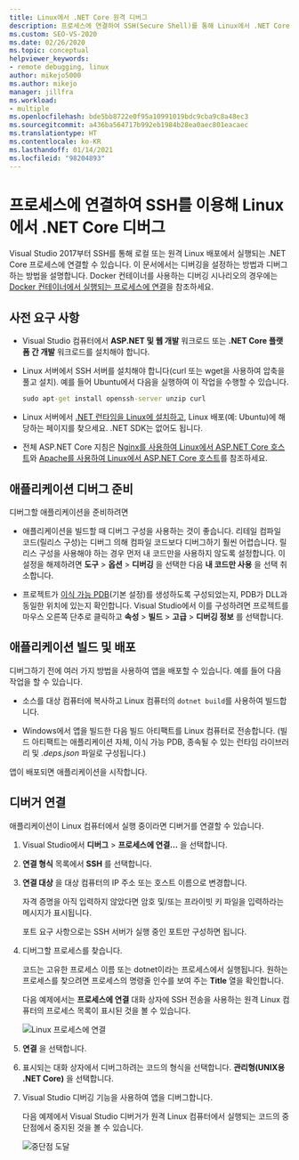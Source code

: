 ```yaml
---
title: Linux에서 .NET Core 원격 디버그
description: 프로세스에 연결하여 SSH(Secure Shell)를 통해 Linux에서 .NET Core를 디버그합니다. 디버깅을 위해 앱을 준비합니다. 앱을 빌드 및 배포합니다. 디버거를 연결합니다.
ms.custom: SEO-VS-2020
ms.date: 02/26/2020
ms.topic: conceptual
helpviewer_keywords:
- remote debugging, linux
author: mikejo5000
ms.author: mikejo
manager: jillfra
ms.workload:
- multiple
ms.openlocfilehash: bde5bb8722e0f95a10991019bdc9cba9c8a48ec3
ms.sourcegitcommit: a436ba564717b992eb1984b28ea0aec801eacaec
ms.translationtype: HT
ms.contentlocale: ko-KR
ms.lasthandoff: 01/14/2021
ms.locfileid: "98204893"
---
```

# <a name="debug-net-core-on-linux-using-ssh-by-attaching-to-a-process"></a>프로세스에 연결하여 SSH를 이용해 Linux에서 .NET Core 디버그

Visual Studio 2017부터 SSH를 통해 로컬 또는 원격 Linux 배포에서 실행되는 .NET Core 프로세스에 연결할 수 있습니다. 이 문서에서는 디버깅을 설정하는 방법과 디버그하는 방법을 설명합니다. Docker 컨테이너를 사용하는 디버깅 시나리오의 경우에는 [Docker 컨테이너에서 실행되는 프로세스에 연결](../debugger/attach-to-process-running-in-docker-container.md)을 참조하세요.

## <a name="prerequisites"></a>사전 요구 사항

- Visual Studio 컴퓨터에서 **ASP.NET 및 웹 개발** 워크로드 또는 **.NET Core 플랫폼 간 개발** 워크로드를 설치해야 합니다.

- Linux 서버에서 SSH 서버를 설치해야 합니다(curl 또는 wget을 사용하여 압축을 풀고 설치). 예를 들어 Ubuntu에서 다음을 실행하여 이 작업을 수행할 수 있습니다.

  ``` cmd
  sudo apt-get install openssh-server unzip curl
  ```

- Linux 서버에서 [.NET 런타임을 Linux에 설치하고](/dotnet/core/install/linux), Linux 배포(예: Ubuntu)에 해당하는 페이지를 찾으세요. .NET SDK는 없어도 됩니다.

- 전체 ASP.NET Core 지침은 [Nginx를 사용하여 Linux에서 ASP.NET Core 호스트](/aspnet/core/host-and-deploy/linux-nginx)와 [Apache를 사용하여 Linux에서 ASP.NET Core 호스트](/aspnet/core/host-and-deploy/linux-apache)를 참조하세요.

## <a name="prepare-your-application-for-debugging"></a>애플리케이션 디버그 준비

디버그할 애플리케이션을 준비하려면

- 애플리케이션을 빌드할 때 디버그 구성을 사용하는 것이 좋습니다. 리테일 컴파일 코드(릴리스 구성)는 디버그 의해 컴파일 코드보다 디버그하기 훨씬 어렵습니다. 릴리스 구성을 사용해야 하는 경우 먼저 내 코드만을 사용하지 않도록 설정합니다. 이 설정을 해제하려면 **도구** > **옵션** > **디버깅** 을 선택한 다음 **내 코드만 사용** 을 선택 취소합니다.

- 프로젝트가 [이식 가능 PDB](https://github.com/OmniSharp/omnisharp-vscode/wiki/Portable-PDBs)(기본 설정)를 생성하도록 구성되었는지, PDB가 DLL과 동일한 위치에 있는지 확인합니다. Visual Studio에서 이를 구성하려면 프로젝트를 마우스 오른쪽 단추로 클릭하고 **속성** > **빌드** > **고급** > **디버깅 정보** 를 선택합니다.

## <a name="build-and-deploy-the-application"></a>애플리케이션 빌드 및 배포

디버그하기 전에 여러 가지 방법을 사용하여 앱을 배포할 수 있습니다. 예를 들어 다음 작업을 할 수 있습니다.

- 소스를 대상 컴퓨터에 복사하고 Linux 컴퓨터의 ```dotnet build```를 사용하여 빌드합니다.

- Windows에서 앱을 빌드한 다음 빌드 아티팩트를 Linux 컴퓨터로 전송합니다. (빌드 아티팩트는 애플리케이션 자체, 이식 가능 PDB, 종속될 수 있는 런타임 라이브러리 및 *.deps.json* 파일로 구성됩니다.)

앱이 배포되면 애플리케이션을 시작합니다.

## <a name="attach-the-debugger"></a>디버거 연결

애플리케이션이 Linux 컴퓨터에서 실행 중이라면 디버거를 연결할 수 있습니다.

1. Visual Studio에서 **디버그** > **프로세스에 연결...** 을 선택합니다.

1. **연결 형식** 목록에서 **SSH** 를 선택합니다.

1. **연결 대상** 을 대상 컴퓨터의 IP 주소 또는 호스트 이름으로 변경합니다.

   자격 증명을 아직 입력하지 않았다면 암호 및/또는 프라이빗 키 파일을 입력하라는 메시지가 표시됩니다.

   포트 요구 사항으로는 SSH 서버가 실행 중인 포트만 구성하면 됩니다.

1. 디버그할 프로세스를 찾습니다.

   코드는 고유한 프로세스 이름 또는 dotnet이라는 프로세스에서 실행됩니다. 원하는 프로세스를 찾으려면 프로세스의 명령줄 인수를 보여 주는 **Title** 열을 확인합니다.

   다음 예제에서는 **프로세스에 연결** 대화 상자에 SSH 전송을 사용하는 원격 Linux 컴퓨터의 프로세스 목록이 표시된 것을 볼 수 있습니다.

   ![Linux 프로세스에 연결](media/remote-debug-linux-over-ssh-attach.png)

1. **연결** 을 선택합니다.

1. 표시되는 대화 상자에서 디버그하려는 코드의 형식을 선택합니다. **관리형(UNIX용 .NET Core)** 을 선택합니다.

1. Visual Studio 디버깅 기능을 사용하여 앱을 디버그합니다.

   다음 예제에서 Visual Studio 디버거가 원격 Linux 컴퓨터에서 실행되는 코드의 중단점에서 중지된 것을 볼 수 있습니다.

   ![중단점 도달](media/remote-debug-linux-over-ssh-hit-breakpoint.png)